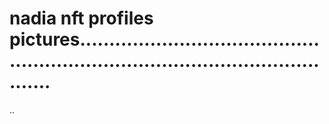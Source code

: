 # nadia nft profiles pictures.....................................................................................................
..
